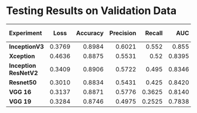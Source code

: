 # Testing Results on Validation Data

| Experiment       | Loss     | Accuracy     | Precision     | Recall     | AUC     | Kappa Score     | F-1 Score     | AUC Calc    | Final Score     | Weights     |
| :------------- | :----------: | -----------: | -----------: | -----------: | -----------: | -----------: | -----------: | -----------: | -----------: | -----------: |
|  **InceptionV3** | 0.3769   | 0.8984    | 0.6021    | 0.552     | 0.855    | 0.5186    | 0.8984    | 0.8838    | 0.7669    | [v0.2](https://github.com/JordiCorbilla/ocular-disease-intelligent-recognition-deep-learning/releases/tag/v0.2)    |
|  **Xception** | 0.4636   | 0.8875    | 0.5531    | 0.52     | 0.8395    | 0.4721    | 0.8875    | 0.8611    | 0.7402    | [v0.4](https://github.com/JordiCorbilla/ocular-disease-intelligent-recognition-deep-learning/releases/tag/v0.4)    |
|  **Inception ResNetV2** | 0.3409   | 0.8906    | 0.5722    | 0.495     | 0.8346    | 0.4692    | 0.8906    | 0.8381    | 0.7327    | [v0.6](https://github.com/JordiCorbilla/ocular-disease-intelligent-recognition-deep-learning/releases/tag/v0.6)    |
|  **Resnet50** | 0.3010   | 0.8834    | 0.5431    | 0.425     | 0.8420    | 0.4123    | 0.8834    | 0.8435    | 0.7131    | [v0.3](https://github.com/JordiCorbilla/ocular-disease-intelligent-recognition-deep-learning/releases/tag/v0.3)    |
|  **VGG 16** | 0.3137   | 0.8871    | 0.5776    | 0.3625     | 0.8140    | 0.3863    | 0.8871    | 0.8176    | 0.6970    | [v0.1](https://github.com/JordiCorbilla/ocular-disease-intelligent-recognition-deep-learning/releases/tag/v0.1)    |
|  **VGG 19** | 0.3284   | 0.8746    | 0.4975    | 0.2525     | 0.7838    | 0.2738    | 0.8746    | 0.7862    | 0.6449    | [v0.5](https://github.com/JordiCorbilla/ocular-disease-intelligent-recognition-deep-learning/releases/tag/v0.5)    |
               
